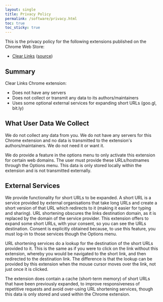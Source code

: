 ```yaml
---
layout: single
title: Privacy Policy
permalink: /software/privacy.html
toc: true
toc_sticky: true
---
```


<!-- markdownlint-disable MD033 -->

This is the privacy policy for the following extensions published on the Chrome Web Store:

- [Clear Links](https://chrome.google.com/webstore/detail/clear-links/banknjcfbmhcbebgekpcenheaghfcood) ([source](https://github.com/ChristopherBull/Clear-Links))

## Summary

Clear Links Chrome extension:

- Does not have any servers
- Does not collect or transmit any data to its authors/maintainers
- Uses some optional external services for expanding short URLs (goo.gl, bit.ly)

## What User Data We Collect

We do not collect any data from you. We do not have any servers for this Chrome extension and no data is transmitted to the extension's authors/maintainers. We do not need it or want it.

We do provide a feature in the options menu to only activate this extension for certain web domains. The user must provide these URLs/hostnames through the Options menu. This data is only stored locally within the extension and is not transmitted externally.

## External Services

We provide functionality for short URLs to be expanded. A short URL is a service provided by external organisations that take long URLs and create a short version of that URL which redirects to it (making it easier for typing and sharing). URL shortening obscures the links destination domain, as it is replaced by the domain of the service provider. This extension offers to expand some short URLs, with your consent, so you can see the URLs destination. Consent is explicitly obtained because, to use this feature, you must log-in to those services though the Options menu.

URL shortening services do a lookup for the destination of the short URLs provided to it. This is the same as if you were to click on the link without this extension, whereby you would be navigated to the short link, and then redirected to the destination link. The difference is that the lookup can be provided by this extension when the mouse cursor moves over the link, not just once it is clicked.

The extension does contain a cache (short-term memory) of short URLs that have been previously expanded, to improve responsiveness of repetitive requests and avoid over-using URL shortening services, though this data is only stored and used within the Chrome extension.
